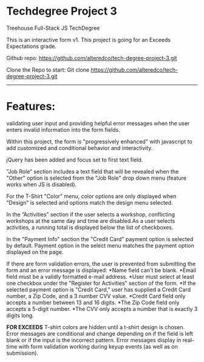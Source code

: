 # Techdegree Project 3
Treehouse Full-Stack JS TechDegree

This is an interactive form v1. This project is going for an Exceeds Expectations grade.

Github repo: https://github.com/alteredco/tech-degree-project-3.git

Clone the Repo to start:
Git clone https://github.com/alteredco/tech-degree-project-3.git
______________
# Features: 
validating user input and providing helpful error messages when the user enters invalid information into the form fields.

Within this project, the form is "progressively enhanced" with javascript to add customized and conditional behavior and interactivity. 

jQuery has been added and focus set to first text field. 

”Job Role” section includes a text field that will be revealed when the "Other" option is selected from the "Job Role" drop down menu (feature works when JS is disabled).

For the T-Shirt "Color" menu, color options are only displayed when "Design" is selected and options match the design menu selected.

In the ”Activities” section if the user selects a workshop, conflicting workshops at the same day and time are disabled.As a user selects activities, a running total is displayed below the list of checkboxes.

In the "Payment Info" section the "Credit Card" payment option is selected by default. Payment option in the select menu matches the payment option displayed on the page.

If there are form validation errors, the user is prevented from submitting the form and an error message is displayed:
*Name field can't be blank.
*Email field must be a validly formatted e-mail address.
*User must select at least one checkbox under the "Register for Activities" section of the form.
*If the selected payment option is "Credit Card," user has supplied a Credit Card number, a Zip Code, and a 3 number CVV value.
*Credit Card field only accepts a number between 13 and 16 digits.
*The Zip Code field only accepts a 5-digit number.
*The CVV only accepts a number that is exactly 3 digits long.

**FOR EXCEEDS**
T-shirt colors are hidden until a t-shirt design is chosen.
Error messages are conditional and change depending on if the field is left blank or if the input is the incorrect pattern.
Error messages display in real-time with form validation working during keyup events (as well as on submission).





